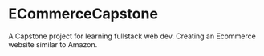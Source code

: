 # ECommerceCapstone
A Capstone project for learning fullstack web dev. Creating an Ecommerce website similar to Amazon.

